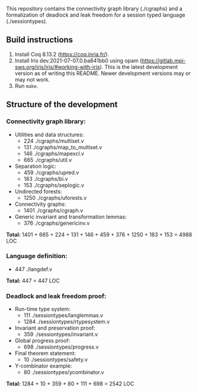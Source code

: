 This repository contains the connectivity graph library (./cgraphs) and
a formalization of deadlock and leak freedom for a session typed language (./sessiontypes).

Build instructions
------------------

1. Install Coq 8.13.2 (https://coq.inria.fr/).
2. Install Iris dev.2021-07-07.0.ba841bb0 using opam (https://gitlab.mpi-sws.org/iris/iris/#working-with-iris).
   This is the latest development version as of writing this README. Newer development versions may or may not work.
3. Run `make`.

Structure of the development
----------------------------

### Connectivity graph library:
- Utilities and data structures:
  * 224 ./cgraphs/multiset.v
  * 131 ./cgraphs/map_to_multiset.v
  * 146 ./cgraphs/mapexcl.v
  * 665 ./cgraphs/util.v
- Separation logic:
  * 459 ./cgraphs/upred.v
  * 183 ./cgraphs/bi.v
  * 153 ./cgraphs/seplogic.v
- Undirected forests:
  * 1250 ./cgraphs/uforests.v
- Connectivity graphs:
  * 1401 ./cgraphs/cgraph.v
- Generic invariant and transformation lemmas:
  * 376 ./cgraphs/genericinv.v

**Total:** 1401 + 665 + 224 + 131 + 146 + 459 + 376 + 1250 + 183 + 153 = 4988 LOC

### Language definition:
* 447  ./langdef.v

**Total:** 447 = 447 LOC

### Deadlock and leak freedom proof:
- Run-time type system:
  * 111 ./sessiontypes/langlemmas.v
  * 1284 ./sessiontypes/rtypesystem.v
- Invariant and preservation proof:
  * 359 ./sessiontypes/invariant.v
- Global progress proof:
  * 698 ./sessiontypes/progress.v
- Final theorem statement:
  * 10 ./sessiontypes/safety.v
- Y-combinator example:
  * 80 ./sessiontypes/ycombinator.v

**Total:** 1284 + 10 + 359 + 80 + 111 + 698 = 2542 LOC